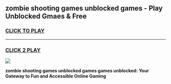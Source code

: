 
## zombie shooting games unblocked games - Play Unblocked Gmaes & Free
<h3>
<a href="https://premium.freeplayer.one?title=zombie_shooting_games_unblocked_games&ref=19F">CLICK TO PLAY</a></h3>
<hr>

<h3>
<a href="https://premium.freeplayer.one?title=zombie_shooting_games_unblocked_games&ref=19F">CLICK 2 PLAY</a>
  
</h3>

<a href="https://premium.freeplayer.one?title=zombie_shooting_games_unblocked_games&ref=19F/"><img src="https://clearcache.store/games.png"></a>


**zombie shooting games unblocked games games unblocked: Your Gateway to Fun and Accessible Online Gaming**
